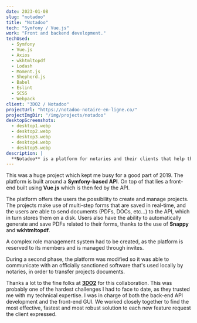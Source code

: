 ```yaml
---
date: 2023-01-08
slug: "notadoo"
title: "Notadoo"
tech: "Symfony / Vue.js"
work: "Front and backend development."
techUsed:
  - Symfony
  - Vue.js
  - Axios
  - wkhtmltopdf
  - Lodash
  - Moment.js
  - Shepherd.js
  - Babel
  - Eslint
  - SCSS
  - Webpack
client: "3DO2 / Notadoo"
projectUrl: "https://notadoo-notaire-en-ligne.co/"
projectImgDir: "/img/projects/notadoo"
desktopScreenshots:
  - desktop1.webp
  - desktop2.webp
  - desktop3.webp
  - desktop4.webp
  - desktop5.webp
description: |
  **Notadoo** is a platform for notaries and their clients that help them digitize their workflow.
---
```


This was a huge project which kept me busy for a good part of 2019. The platform is built around a **Symfony-based API**. On top of that lies a front-end built using **Vue.js** which is then fed by the API.

The platform offers the users the possibility to create and manage projects. The projects make use of multi-step forms that are saved in real-time, and the users are able to send documents (PDFs, DOCs, etc...) to the API, which in turn stores them on a disk. Users also have the ability to automatically generate and save PDFs related to their forms, thanks to the use of **Snappy** and **wkhtmltopdf**.

A complex role management system had to be created, as the platform is reserved to its members and is managed through invites.

During a second phase, the platform was modified so it was able to communicate with an officially sanctioned software that's used locally by notaries, in order to transfer projects documents.

Thanks a lot to the fine folks at [**3DO2**](https://www.3do2.fr/) for this collaboration. This was probably one of the hardest challenges I had to face to date, as they trusted me with my technical expertise. I was in charge of both the back-end API development and the front-end GUI. We worked closely together to find the most effective, fastest and most robust solution to each new feature request the client expressed.
